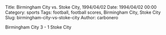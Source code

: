 Title: Birmingham City vs. Stoke City, 1994/04/02
Date: 1994/04/02 00:00
Category: sports
Tags: football, football scores, Birmingham City, Stoke City
Slug: birmingham-city-vs-stoke-city
Author: carbonero


Birmingham City 3 - 1 Stoke City
